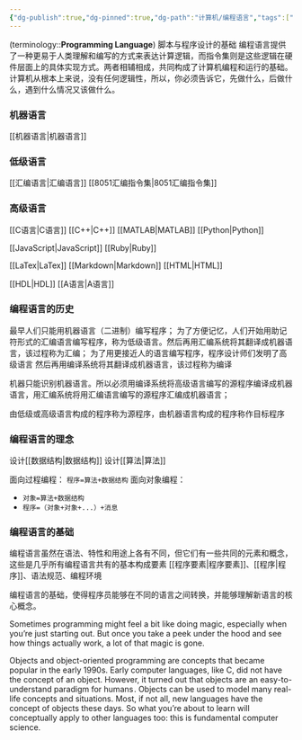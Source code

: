 ```yaml
---
{"dg-publish":true,"dg-pinned":true,"dg-path":"计算机/编程语言","tags":["Programming"],"permalink":"/计算机/编程语言/","pinned":true,"dgPassFrontmatter":true,"noteIcon":"","created":"2024-05-21T15:20:28.640+08:00","updated":"2024-09-16T12:18:26.543+08:00"}
---
```


(terminology::**Programming Language**)
脚本与程序设计的基础
编程语言提供了一种更易于人类理解和编写的方式来表达计算逻辑，而指令集则是这些逻辑在硬件层面上的具体实现方式。两者相辅相成，共同构成了计算机编程和运行的基础。计算机从根本上来说，没有任何逻辑性，所以，你必须告诉它，先做什么，后做什么，遇到什么情况又该做什么。


### 机器语言
[[机器语言\|机器语言]]
### 低级语言
[[汇编语言\|汇编语言]]
[[8051汇编指令集\|8051汇编指令集]]
### 高级语言
[[C语言\|C语言]]
[[C++\|C++]]
[[MATLAB\|MATLAB]]
[[Python\|Python]]

[[JavaScript\|JavaScript]]
[[Ruby\|Ruby]]

[[LaTex\|LaTex]]
[[Markdown\|Markdown]]
[[HTML\|HTML]]

[[HDL\|HDL]]
[[A语言\|A语言]]

### 编程语言的历史
最早人们只能用机器语言（二进制）编写程序；
为了方便记忆，人们开始用助记符形式的汇编语言编写程序，称为低级语言。然后再用汇编系统将其翻译成机器语言，该过程称为汇编；
为了用更接近人的语言编写程序，程序设计师们发明了高级语言
然后再用编译系统将其翻译成机器语言，该过程称为编译

机器只能识别机器语言。所以必须用编译系统将高级语言编写的源程序编译成机器语言，用汇编系统将用汇编语言编写的源程序汇编成机器语言；

由低级或高级语言构成的程序称为源程序，由机器语言构成的程序称作目标程序
### 编程语言的理念
设计[[数据结构\|数据结构]]
设计[[算法\|算法]]

面向过程编程： ` 程序=算法+数据结构 `
面向对象编程：
- ` 对象=算法+数据结构 `
- ` 程序=（对象+对象+...）+消息 `

### 编程语言的基础
编程语言虽然在语法、特性和用途上各有不同，但它们有一些共同的元素和概念，这些是几乎所有编程语言共有的基本构成要素
[[程序要素\|程序要素]]、[[程序\|程序]]、语法规范、编程环境

编程语言的基础，使得程序员能够在不同的语言之间转换，并能够理解新语言的核心概念。

Sometimes programming might feel a bit like doing magic, especially when you’re just starting out. But once you take a peek under the hood and see how things actually work, a lot of that magic is gone.  

Objects and object-oriented programming are concepts that became popular in the early 1990s. Early computer languages, like C, did not have the concept of an object. However, it turned out that objects are an easy-to-understand paradigm for humans . Objects can be used to model many real-life concepts and situations. Most, if not all, new languages have the concept of objects these days. So what you’re about to learn will conceptually apply to other languages too: this is fundamental computer science.

